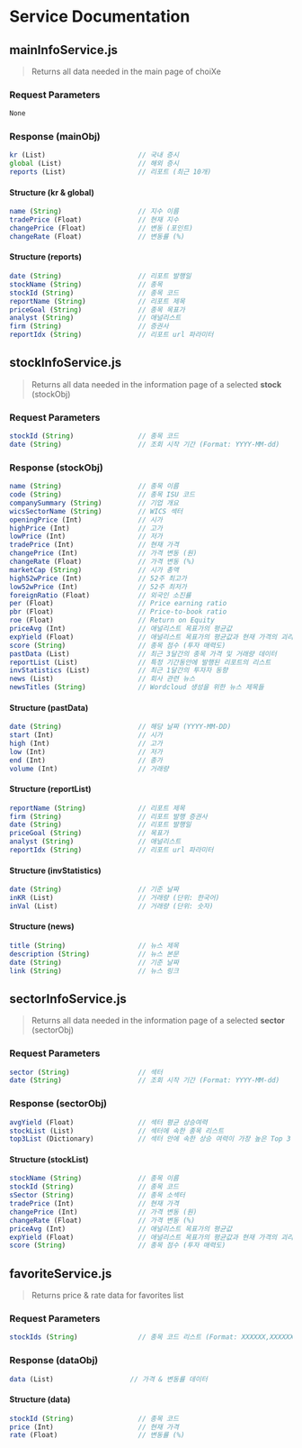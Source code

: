 # Service Documentation

## mainInfoService.js

> Returns all data needed in the main page of choiXe

### Request Parameters

```javascript
None
```

### Response (mainObj)

```javascript
kr (List)                       // 국내 증시
global (List)                   // 해외 증시
reports (List)                  // 리포트 (최근 10개)
```

#### Structure (kr & global)

```javascript
name (String)                   // 지수 이름
tradePrice (Float)              // 현재 지수
changePrice (Float)             // 변동 (포인트)
changeRate (Float)              // 변동률 (%)
```

#### Structure (reports)

```javascript
date (String)                   // 리포트 발행일
stockName (String)              // 종목
stockId (String)                // 종목 코드
reportName (String)             // 리포트 제목
priceGoal (String)              // 종목 목표가
analyst (String)                // 애널리스트
firm (String)                   // 증권사
reportIdx (String)              // 리포트 url 파라미터
```

## stockInfoService.js

> Returns all data needed in the information page of a selected **stock** (stockObj)

### Request Parameters

```javascript
stockId (String)                // 종목 코드
date (String)                   // 조회 시작 기간 (Format: YYYY-MM-dd)
```

### Response (stockObj)

```javascript
name (String)                   // 종목 이름
code (String)                   // 종목 ISU 코드
companySummary (String)         // 기업 개요
wicsSectorName (String)         // WICS 섹터
openingPrice (Int)              // 시가
highPrice (Int)                 // 고가
lowPrice (Int)                  // 저가
tradePrice (Int)                // 현재 가격
changePrice (Int)               // 가격 변동 (원)
changeRate (Float)              // 가격 변동 (%)
marketCap (String)              // 시가 총액
high52wPrice (Int)              // 52주 최고가
low52wPrice (Int)               // 52주 최저가
foreignRatio (Float)            // 외국인 소진률
per (Float)                     // Price earning ratio
pbr (Float)                     // Price-to-book ratio
roe (Float)                     // Return on Equity
priceAvg (Int)                  // 애널리스트 목표가의 평균값
expYield (Float)                // 애널리스트 목표가의 평균값과 현재 가격의 괴리율
score (String)                  // 종목 점수 (투자 매력도)
pastData (List)                 // 최근 3달간의 종목 가격 및 거래량 데이터
reportList (List)               // 특정 기간동안에 발행된 리포트의 리스트
invStatistics (List)            // 최근 1달간의 투자자 동향
news (List)                     // 회사 관련 뉴스
newsTitles (String)             // Wordcloud 생성을 위한 뉴스 제목들
```

#### Structure (pastData)

```javascript
date (String)                   // 해당 날짜 (YYYY-MM-DD)
start (Int)                     // 시가
high (Int)                      // 고가
low (Int)                       // 저가
end (Int)                       // 종가
volume (Int)                    // 거래량
```

#### Structure (reportList)

```javascript
reportName (String)             // 리포트 제목
firm (String)                   // 리포트 발행 증권사
date (String)                   // 리포트 발행일
priceGoal (String)              // 목표가
analyst (String)                // 애널리스트
reportIdx (String)              // 리포트 url 파라미터
```

#### Structure (invStatistics)

```javascript
date (String)                   // 기준 날짜
inKR (List)                     // 거래량 (단위: 한국어)
inVal (List)                    // 거래량 (단위: 숫자)
```

#### Structure (news)

```javascript
title (String)                  // 뉴스 제목
description (String)            // 뉴스 본문
date (String)                   // 기준 날짜
link (String)                   // 뉴스 링크
```

## sectorInfoService.js

> Returns all data needed in the information page of a selected **sector** (sectorObj)

### Request Parameters

```javascript
sector (String)                 // 섹터
date (String)                   // 조회 시작 기간 (Format: YYYY-MM-dd)
```

### Response (sectorObj)

```javascript
avgYield (Float)                // 섹터 평균 상승여력
stockList (List)                // 섹터에 속한 종목 리스트
top3List (Dictionary)           // 섹터 안에 속한 상승 여력이 가장 높은 Top 3 소섹터
```

#### Structure (stockList)

```javascript
stockName (String)              // 종목 이름
stockId (String)                // 종목 코드
sSector (String)                // 종목 소섹터
tradePrice (Int)                // 현재 가격
changePrice (Int)               // 가격 변동 (원)
changeRate (Float)              // 가격 변동 (%)
priceAvg (Int)                  // 애널리스트 목표가의 평균값
expYield (Float)                // 애널리스트 목표가의 평균값과 현재 가격의 괴리율
score (String)                  // 종목 점수 (투자 매력도)
```

## favoriteService.js

> Returns price & rate data for favorites list

### Request Parameters

```javascript
stockIds (String)               // 종목 코드 리스트 (Format: XXXXXX,XXXXXX,)
```

### Response (dataObj)

```javascript
data (List)                   // 가격 & 변동률 데이터
```

#### Structure (data)

```javascript
stockId (String)                // 종목 코드
price (Int)                     // 현재 가격
rate (Float)                    // 변동률 (%)
```